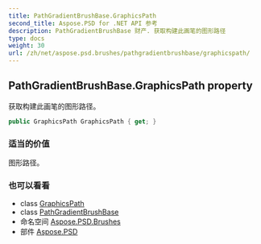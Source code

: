 ```yaml
---
title: PathGradientBrushBase.GraphicsPath
second_title: Aspose.PSD for .NET API 参考
description: PathGradientBrushBase 财产. 获取构建此画笔的图形路径
type: docs
weight: 30
url: /zh/net/aspose.psd.brushes/pathgradientbrushbase/graphicspath/
---
```

## PathGradientBrushBase.GraphicsPath property

获取构建此画笔的图形路径。

```csharp
public GraphicsPath GraphicsPath { get; }
```

### 适当的价值

图形路径。

### 也可以看看

* class [GraphicsPath](../../../aspose.psd/graphicspath/)
* class [PathGradientBrushBase](../)
* 命名空间 [Aspose.PSD.Brushes](../../pathgradientbrushbase/)
* 部件 [Aspose.PSD](../../../)


